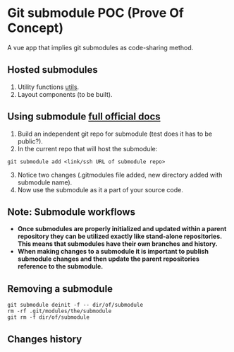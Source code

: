# Git submodule POC (Prove Of Concept)

A vue app that implies git submodules as code-sharing method.

## Hosted submodules

1. Utility functions [utils](https://github.com/safwat-fathi/utils.git).
2. Layout components (to be built).

## Using submodule [full official docs](https://git-scm.com/book/en/v2/Git-Tools-Submodules)

1. Build an independent git repo for submodule (test does it has to be public?).
2. In the current repo that will host the submodule:

```
git submodule add <link/ssh URL of submodule repo>
```

3. Notice two changes (.gitmodules file added, new directory added with submodule name).
4. Now use the submodule as it a part of your source code.

## **Note**: Submodule workflows

- **Once submodules are properly initialized and updated within a parent repository they can be utilized exactly like stand-alone repositories. This means that submodules have their own branches and history.**
- **When making changes to a submodule it is important to publish submodule changes and then update the parent repositories reference to the submodule.**

## Removing a submodule

```
git submodule deinit -f -- dir/of/submodule
rm -rf .git/modules/the/submodule
git rm -f dir/of/submodule
```

## Changes history
